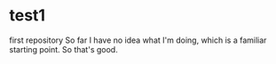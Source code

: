# test1
first repository
So far I have no idea what I'm doing, which is a familiar starting point. So that's good.
